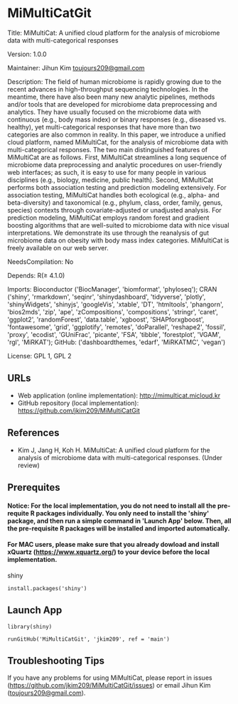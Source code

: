 # MiMultiCatGit

Title: MiMultiCat: A unified cloud platform for the analysis of microbiome data with multi-categorical responses


Version: 1.0.0

Maintainer: Jihun Kim <toujours209@gmail.com>

Description: The field of human microbiome is rapidly growing due to the recent advances in high-throughput sequencing technologies. In the meantime, there have also been many new analytic pipelines, methods and/or tools that are developed for microbiome data preprocessing and analytics. They have usually focused on the microbiome data with continuous (e.g., body mass index) or binary responses (e.g., diseased vs. healthy), yet multi-categorical responses that have more than two categories are also common in reality. In this paper, we introduce a unified cloud platform, named MiMultiCat, for the analysis of microbiome data with multi-categorical responses. The two main distinguished features of MiMultiCat are as follows. First, MiMultiCat streamlines a long sequence of microbiome data preprocessing and analytic procedures on user-friendly web interfaces; as such, it is easy to use for many people in various disciplines (e.g., biology, medicine, public health). Second, MiMultiCat performs both association testing and prediction modeling extensively. For association testing, MiMultiCat handles both ecological (e.g., alpha- and beta-diversity) and taxonomical (e.g., phylum, class, order, family, genus, species) contexts through covariate-adjusted or unadjusted analysis. For prediction modeling, MiMultiCat employs random forest and gradient boosting algorithms that are well-suited to microbiome data with nice visual interpretations. We demonstrate its use through the reanalysis of gut microbiome data on obesity with body mass index categories. MiMultiCat is freely available on our web server. 

NeedsCompilation: No

Depends: R(≥ 4.1.0)

Imports: Bioconductor ('BiocManager', 'biomformat', 'phyloseq'); CRAN ('shiny', 'rmarkdown', 'seqinr', 'shinydashboard', 'tidyverse', 'plotly', 'shinyWidgets', 'shinyjs', 'googleVis', 'xtable',
            'DT', 'htmltools', 'phangorn', 'bios2mds', 'zip', 'ape', 'zCompositions', 'compositions', 'stringr', 'caret', 'ggplot2', 'randomForest', 
            'data.table', 'xgboost', 'SHAPforxgboost', 'fontawesome', 'grid', 'ggplotify', 'remotes', 'doParallel', 'reshape2', 'fossil', 
            'proxy', 'ecodist', 'GUniFrac', 'picante', 'FSA', 'tibble', 'forestplot', 'VGAM', 'rgl', 'MiRKAT'); GitHub: ('dashboardthemes, 'edarf', 'MiRKATMC', 'vegan')

License: GPL 1, GPL 2 

## URLs

* Web application (online implementation): http://mimulticat.micloud.kr
* GitHub repository (local implementation): https://github.com/jkim209/MiMultiCatGit

## References

* Kim J, Jang H, Koh H. MiMultiCat: A unified cloud platform for the analysis of microbiome data with multi-categorical responses. (Under review)


## Prerequites

#### Notice: For the local implementation, you do not need to install all the pre-requite R packages individually. You only need to install the 'shiny' package, and then run a simple command in 'Launch App' below. Then, all the pre-requisite R packages will be installed and imported automatically. 
#### For MAC users, please make sure that you already dowload and install xQuartz (https://www.xquartz.org/) to your device before the local implementation. 


shiny
```
install.packages('shiny')
```

## Launch App

```
library(shiny)

runGitHub('MiMultiCatGit', 'jkim209', ref = 'main')
```

## Troubleshooting Tips

If you have any problems for using MiMultiCat, please report in issues (https://github.com/jkim209/MiMultiCatGit/issues) or email Jihun Kim (toujours209@gmail.com).
